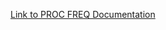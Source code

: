 [Link to PROC FREQ Documentation](https://documentation.sas.com/?cdcId=pgmsascdc&cdcVersion=default&docsetId=procstat&docsetTarget=procstat_freq_toc.htm)
